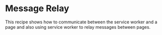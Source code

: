 # Message Relay

This recipe shows how to communicate between the service worker and a page and also using service worker to relay messages between pages.
